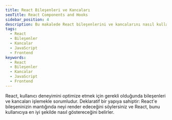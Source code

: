 ```yaml
---
title: React Bileşenleri ve Kancaları
seoTitle: React Components and Hooks
sidebar_position: 4
description: Bu makalede React bileşenlerini ve kancalarını nasıl kullanacağınız üzerine en iyi uygulama önerileri ve önemli bilgiler bulabilirsiniz.
tags: 
  - React
  - Bileşenler
  - Kancalar
  - JavaScript
  - Frontend
keywords: 
  - React
  - Bileşenler
  - Kancalar
  - JavaScript
  - Frontend
---
```

React, kullanıcı deneyimini optimize etmek için gerekli olduğunda bileşenleri ve kancaları işlemekle sorumludur. Deklaratif bir yapıya sahiptir: React'e bileşeninizin mantığında neyi render edeceğini söylersiniz ve React, bunu kullanıcıya en iyi şekilde nasıl göstereceğini belirler.